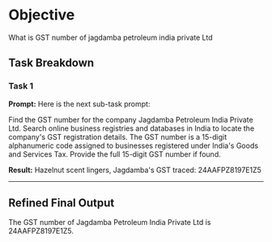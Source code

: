 # Objective

What is GST number of jagdamba petroleum india private Ltd

## Task Breakdown

### Task 1

**Prompt:**
Here is the next sub-task prompt:

Find the GST number for the company Jagdamba Petroleum India Private Ltd. Search online business registries and databases in India to locate the company's GST registration details. The GST number is a 15-digit alphanumeric code assigned to businesses registered under India's Goods and Services Tax. Provide the full 15-digit GST number if found.

**Result:**
Hazelnut scent lingers,
Jagdamba's GST traced:
24AAFPZ8197E1Z5

---

## Refined Final Output

The GST number of Jagdamba Petroleum India Private Ltd is 24AAFPZ8197E1Z5.